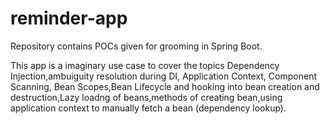 # reminder-app
Repository contains POCs given for grooming in Spring Boot.

This app is a imaginary use case to cover the topics
Dependency Injection,ambuiguity resolution during DI, Application Context, Component Scanning, Bean Scopes,Bean Lifecycle and hooking into bean creation and destruction,Lazy loadng of beans,methods of creating bean,using application context to manually fetch a bean (dependency lookup).


